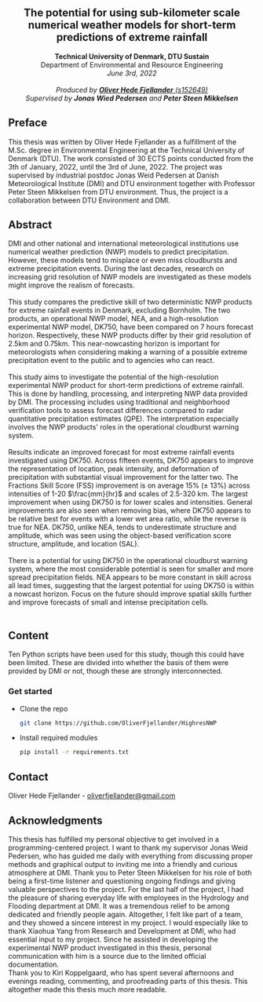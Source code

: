 
<div id="top"></div>
<div align="center">
<h2 align="center">The potential for using sub-kilometer scale numerical weather models for short-term predictions of extreme rainfall</h3>

  <p align="center">
   <b> Technical University of Denmark, DTU Sustain </b> <br>
    Department of Environmental and Resource Engineering <br>
   <em> June 3rd, 2022 </em>
  <br /> <br />
  <em> Produced by <a href="https://github.com/OliverFjellander"><strong>Oliver Hede Fjellander</strong> (s152649) </a>  </em>
  <br />
    <em> Supervised by <strong>Jonas Wied Pedersen</strong></a> and <strong>Peter Steen Mikkelsen</strong></a>  </em>
    
  </p>
</div>

## Preface

This thesis was written by Oliver Hede Fjellander as a fulfillment of the M.Sc. degree in Environmental Engineering at the Technical University of Denmark (DTU). The work consisted of 30 ECTS points conducted from the 3th of January, 2022, until the 3rd of June, 2022. The project was supervised by industrial postdoc Jonas Weid Pedersen at Danish Meteorological Institute (DMI) and DTU environment together with Professor Peter Steen Mikkelsen from DTU environment. Thus, the project is a collaboration between DTU Environment and DMI.

## Abstract
DMI and other national and international meteorological institutions use numerical weather prediction (NWP) models to predict precipitation. However, these models tend to misplace or even miss cloudbursts and extreme precipitation events. During the last decades, research on increasing grid resolution of NWP models are investigated as these models might improve the realism of forecasts.
<br>
<br>
This study compares the predictive skill of two deterministic NWP products for extreme rainfall events in Denmark, excluding Bornholm. The two products, an operational NWP model, NEA, and a high-resolution experimental NWP model, DK750, have been compared on 7 hours forecast horizon. Respectively, these NWP products differ by their grid resolution of 2.5km and 0.75km. This near-nowcasting horizon is important for meteorologists when considering making a warning of a possible extreme precipitation event to the public and to agencies who can react.
<br>
<br>
This study aims to investigate the potential of the high-resolution experimental NWP product for short-term predictions of extreme rainfall. This is done by handling, processing, and interpreting NWP data provided by DMI. The processing includes using traditional and neighborhood verification tools to assess forecast differences compared to radar quantitative precipitation estimates (QPE). The interpretation especially involves the NWP products' roles in the operational cloudburst warning system.
<br>
<br>
Results indicate an improved forecast for most extreme rainfall events investigated using DK750. Across fifteen events, DK750 appears to improve the representation of location, peak intensity, and deformation of precipitation with substantial visual improvement for the latter two. The Fractions Skill Score (FSS) improvement is on average 15\% ($\pm$ 13\%) across intensities of 1-20 $\frac{mm}{hr}$ and scales of 2.5-320 km. The largest improvement when using DK750 is for lower scales and intensities. General improvements are also seen when removing bias, where DK750 appears to be relative best for events with a lower wet area ratio, while the reverse is true for NEA. DK750, unlike NEA, tends to underestimate structure and amplitude, which was seen using the object-based verification score structure, amplitude, and location (SAL).
<br>
<br>
There is a potential for using DK750 in the operational cloudburst warning system, where the most considerable potential is seen for smaller and more spread precipitation fields. NEA appears to be more constant in skill across all lead times, suggesting that the largest potential for using DK750 is within a nowcast horizon. Focus on the future should improve spatial skills further and improve forecasts of small and intense precipitation cells.
<br>
<br>

## Content
Ten Python scripts have been used for this study, though this could have been limited. These are divided into whether the basis of them were provided by DMI or not, though these are strongly interconnected.


### Get started
* Clone the repo
   ```sh
   git clone https://github.com/OliverFjellander/HighresNWP
   ```
* Install required modules
  ```sh
  pip install -r requirements.txt
  ```

## Contact
Oliver Hede Fjellander - oliverfjellander@gmail.com

## Acknowledgments
This thesis has fulfilled my personal objective to get involved in a programming-centered project. I want to thank my supervisor Jonas Weid Pedersen, who has guided me daily with everything from discussing proper methods and graphical output to inviting me into a friendly and curious atmosphere at DMI. Thank you to Peter Steen Mikkelsen for his role of both being a first-time listener and questioning ongoing findings and giving valuable perspectives to the project.
For the last half of the project, I had the pleasure of sharing everyday life with employees in the Hydrology and Flooding department at DMI. It was a tremendous relief to be among dedicated and friendly people again. Altogether, I felt like part of a team, and they showed a sincere interest in my project. I would especially like to thank Xiaohua Yang from Research and Development at DMI, who had essential input to my project. Since he assisted in developing the experimental NWP product investigated in this thesis, personal communication with him is a source due to the limited official documentation. 
<br>
Thank you to Kiri Koppelgaard, who has spent several afternoons and evenings reading, commenting, and proofreading parts of this thesis. This altogether made this thesis much more readable.

